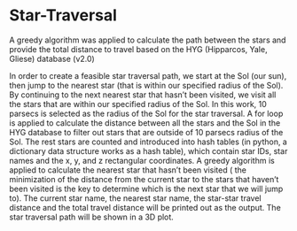 # Star-Traversal
A greedy algorithm was applied to calculate the path between the stars and provide the total distance to travel based on the HYG (Hipparcos, Yale, Gliese) database (v2.0)

In order to create a feasible star traversal path, we start at the Sol (our sun), then jump to the nearest star (that is within our specified radius of the Sol). By continuing to the next nearest star that hasn’t been visited, we visit all the stars that are within our specified radius of the Sol.
In this work, 10 parsecs is selected as the radius of the Sol for the star traversal. A for loop is applied to calculate the distance between all the stars and the Sol in the HYG database to filter out stars that are outside of 10 parsecs radius of the Sol. The rest stars are counted and introduced into hash tables (in python, a dictionary data structure works as a hash table), which contain star IDs, star names and the x, y, and z rectangular coordinates.
A greedy algorithm is applied to calculate the nearest star that hasn’t been visited ( the minimization of the distance from the current star to the stars that haven’t been visited is the key to determine which is the next star that we will jump to). The current star name, the nearest star name, the star-star travel distance and the total travel distance will be printed out as the output. The star traversal path will be shown in a 3D plot.
